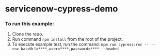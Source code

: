 # servicenow-cypress-demo

### To run this example:
1. Clone the repo.
2. Run command `npm install` from the root of the project.
3. To execute example test, run the command: `npm run cypress:run -- --env baseUrl=****,user=****,password=**** --headed` 
   
